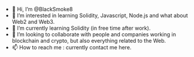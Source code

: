- 👋 Hi, I’m @BlackSmoke8
- 👀 I’m interested in learning Solidity, Javascript, Node.js and what about Web2 and Web3.
- 🌱 I’m currently learning Solidity (in free time after work).
- 💞️ I’m looking to collaborate with people and companies working in blockchain and crypto, but also everything related to the Web.
- 📫 How to reach me : currently contact me here.

<!---
BlackSmoke8/BlackSmoke8 is a ✨ special ✨ repository because its `README.md` (this file) appears on your GitHub profile.
You can click the Preview link to take a look at your changes.
--->

